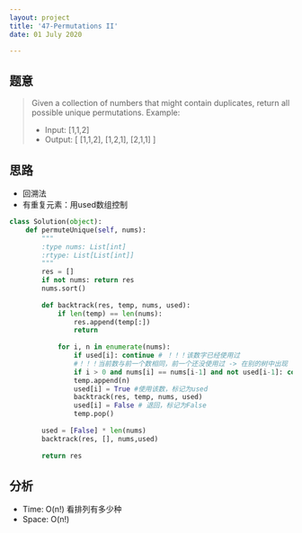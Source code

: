 ```yaml
---
layout: project
title: '47-Permutations II'
date: 01 July 2020

---
```

## 题意
> Given a collection of numbers that might contain duplicates, return all possible unique permutations.
> Example:
> - Input: [1,1,2]
> - Output:
> [
>   [1,1,2],
>   [1,2,1],
>  [2,1,1]
> ]


## 思路
- 回溯法
- 有重复元素：用used数组控制

~~~python
class Solution(object):
    def permuteUnique(self, nums):
        """
        :type nums: List[int]
        :rtype: List[List[int]]
        """
        res = []
        if not nums: return res
        nums.sort()
        
        def backtrack(res, temp, nums, used):
            if len(temp) == len(nums):
                res.append(temp[:]) 
                return
            
            for i, n in enumerate(nums):
                if used[i]: continue # ！！！该数字已经使用过
                #！！！当前数与前一个数相同，前一个还没使用过 -> 在别的树中出现
                if i > 0 and nums[i] == nums[i-1] and not used[i-1]: continue 
                temp.append(n)
                used[i] = True #使用该数，标记为used
                backtrack(res, temp, nums, used)
                used[i] = False # 退回，标记为False 
                temp.pop()
                
        used = [False] * len(nums)
        backtrack(res, [], nums,used)
       
        return res
~~~

## 分析
- Time: O(n!) 看排列有多少种
- Space: O(n!)
